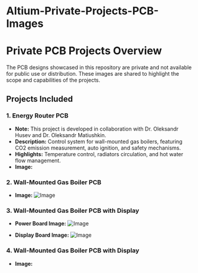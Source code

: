 # Altium-Private-Projects-PCB-Images

# Private PCB Projects Overview

The PCB designs showcased in this repository are private and not available for public use or distribution. These images are shared to highlight the scope and capabilities of the projects.

## Projects Included

### 1. Energy Router PCB  
- **Note:** This project is developed in collaboration with Dr. Oleksandr Husev and Dr. Oleksandr Matiushkin.
- **Description:** Control system for wall-mounted gas boilers, featuring CO2 emission measurement, auto ignition, and safety mechanisms.
- **Highlights:** Temperature control, radiators circulation, and hot water flow management.
- **Image:**

### 2. Wall-Mounted Gas Boiler PCB 
- **Image:**  ![Image](https://github.com/user-attachments/assets/284048dc-8147-4bf2-9713-e40bb50ca19a)

### 3. Wall-Mounted Gas Boiler PCB with Display 
- **Power Board Image:** ![Image](https://github.com/user-attachments/assets/a3199459-7708-4134-9c32-35ae4f3f55e1)

- **Display Board Image:**
  ![Image](https://github.com/user-attachments/assets/b7e107d8-07dc-4f33-8e3a-a6f7a73291ba)
 
### 4. Wall-Mounted Gas Boiler PCB with Display
- **Image:** 
